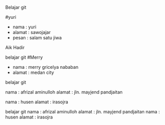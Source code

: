 Belajar git

#yuri
- nama    : yuri
- alamat  : sawojajar
- pesan   : salam satu jiwa
 

Aik Hadir

belajar git 
#Merry
- nama		    : merry gricelya nababan
- alamat		: medan city

belajar git

nama   : afrizal aminulloh
alamat : jln. mayjend pandjaitan

nama : husen
alamat : irasojra


belajar git
nama   : afrizal aminulloh
alamat : jln. mayjend pandjaitan
nama : husen
alamat : irasojra

